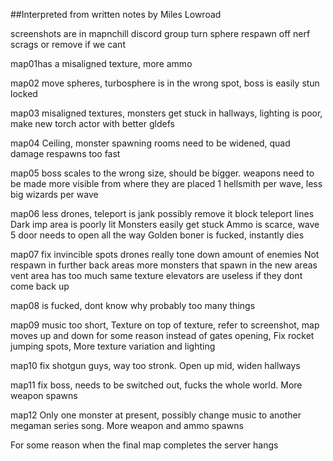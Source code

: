 ﻿##Interpreted from written notes by Miles Lowroad  

screenshots are in mapnchill discord group
turn sphere respawn off
nerf scrags or remove if we cant  

map01has a misaligned texture, more ammo  

map02 move spheres, turbosphere is in the wrong spot, boss is easily stun locked  

map03 misaligned textures, monsters get stuck in hallways, lighting is poor, make new torch actor with better gldefs  

map04 Ceiling, monster spawning rooms need to be widened, quad damage respawns too fast  

map05 boss scales to the wrong size, should be bigger. weapons need to be made more visible from where they are placed 1 hellsmith per wave, less big wizards per wave  

map06 less drones, teleport is jank possibly remove it block teleport lines Dark imp area is poorly lit Monsters easily get stuck Ammo is scarce, wave 5 door needs to open all the way Golden boner is fucked, instantly dies  

map07 fix invincible spots drones really tone down amount of enemies Not respawn in further back areas more monsters that spawn in the new areas vent area has too much same texture elevators are useless if they dont come back up  

map08 is fucked, dont know why probably too many things  

map09 music too short, Texture on top of texture, refer to screenshot, map moves up and down for some reason instead of gates opening, Fix rocket jumping spots, More texture variation and lighting   

map10 fix shotgun guys, way too stronk. Open up mid, widen hallways  

map11 fix boss, needs to be switched out, fucks the whole world. More weapon spawns  

map12 Only one monster at present, possibly change music to another megaman series song. More weapon and ammo spawns  

For some reason when the final map completes the server hangs  